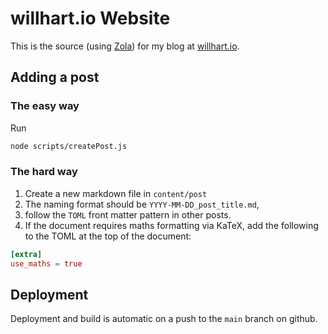 # willhart.io Website

This is the source (using [Zola](https://www.getzola.org/)) for my blog at
[willhart.io](https://willhart.io).

## Adding a post

### The easy way

Run

```bash
node scripts/createPost.js
```

### The hard way

1. Create a new markdown file in `content/post`
2. The naming format should be `YYYY-MM-DD_post_title.md`,
3. follow the `TOML` front matter pattern in other posts.
4. If the document requires maths formatting via KaTeX, add the following to the
   TOML at the top of the document:

```toml
[extra]
use_maths = true
```

## Deployment

Deployment and build is automatic on a push to the `main` branch on github.
